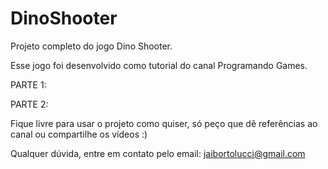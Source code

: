 # DinoShooter
Projeto completo do jogo Dino Shooter. 

Esse jogo foi desenvolvido como tutorial do canal Programando Games.

PARTE 1:

PARTE 2:


Fique livre para usar o projeto como quiser, só peço que dê referências ao canal ou compartilhe os vídeos :)


Qualquer dúvida, entre em contato pelo email:
jaibortolucci@gmail.com
